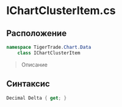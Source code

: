 
# IChartClusterItem.cs
## Расположение
```csharp
namespace TigerTrade.Chart.Data  
    class IChartClusterItem
```

> Описание

## Синтаксис
```csharp
Decimal Delta { get; }
```
